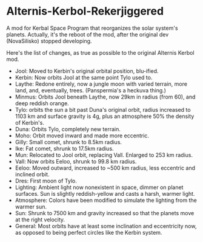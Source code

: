 # Alternis-Kerbol-Rekerjiggered
A mod for Kerbal Space Program that reorganizes the solar system's planets. Actually, it's the reboot of the mod, after the original dev (NovaSilisko) stopped developing.


Here's the list of changes, as true as possible to the original Alternis Kerbol mod.

* Jool: Moved to Kerbin's original orbital position, blu-ified.
* Kerbin: Now orbits Jool at the same point Tylo used to.
* Laythe: Redone entirely, now a jungle moon with varied terrain, more land, and, eventually, trees. (Panspermia's a heckuva thing.)
* Minmus: Orbits Jool beneath Laythe, now 29km in radius (from 60), and deep reddish orange.
* Tylo: orbits the sun a bit past Duna's original orbit, radius increased to 1103 km and surface gravity is 4g, plus an atmosphere 50% the density of Kerbin's.
* Duna: Orbits Tylo, completely new terrain.
* Moho: Orbit moved inward and made more eccentric.
* Gilly: Small comet, shrunk to 8.5km radius.
* Ike: Fat comet, shrunk to 17.5km radius.
* Mun: Relocated to Jool orbit, replacing Vall. Enlarged to 253 km radius.
* Vall: Now orbits Eeloo, shrunk to 99.8 km radius.
* Eeloo: Moved outward, increased to ~500 km radius, less eccentric and inclined orbit.
* Dres: First moon of Tylo.
* Lighting: Ambient light now nonexistent in space, dimmer on planet surfaces. Sun is slightly reddish-yellow and casts a harsh, warmer light.
* Atmosphere: Colors have been modified to simulate the lighting from the warmer sun.
* Sun: Shrunk to 7500 km and gravity increased so that the planets move at the right velocity.
* General: Most orbits have at least some inclination and eccentricity now, as opposed to being perfect circles like the Kerbin system.
